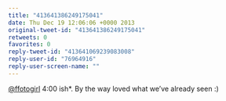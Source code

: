 ```yaml
---
title: "413641386249175041"
date: Thu Dec 19 12:06:06 +0000 2013
original-tweet-id: "413641386249175041"
retweets: 0
favorites: 0
reply-tweet-id: "413641069239083008"
reply-user-id: "76964916"
reply-user-screen-name: ""
---
```

<a href="https://twitter.com/ffotogirl">@ffotogirl</a> 4:00 ish*. By the way loved what we’ve already seen :)
